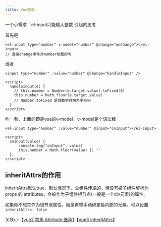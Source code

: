 ```yaml
---
title: Vue随笔
---
```




一个小需求：el-input只能输入整数 引起的思考

首先是

```vue
<el-input type="number" v-model="number" @change="onChange"></el-input>
// 直接change事件对number取整即可
```

或者

```vue
<input type="number" :value="number" @change="handleInput" />

<script>
  handleInput(e) {
    // this.number = Number(e.target.value).toFixed(0)
    this.number = Math.floor(e.target.value)
    // Number.toFixed 是将数字转换为字符串
  }
</script>
```

咋一看，上面的即是vue的v-model，v-model是个语法糖



```vue
<el-input type="number" :value="number" @input="onInput"></el-input>

<script>
  onInput(value) {
      console.log("onInput", value)
      this.number = Math.floor(value) || ''
  },
</script>
```



## inheritAttrs的作用

inheritAttrs默认true，默认情况下，父组件传递的，但没有被子组件解析为 props 的 attributes，会被作为子组件根节点(一般是一个div元素)的属性。

如果你不想其作为根节点属性，而是希望手动绑定给内部的元素。可以设置`inheritAttrs: false`

关联👉【[vue2 禁用 Attribute 继承](https://v2.cn.vuejs.org/v2/guide/components-props.html#%E7%A6%81%E7%94%A8-Attribute-%E7%BB%A7%E6%89%BF)】【[vue3 inheritAttrs](https://cn.vuejs.org/api/options-misc.html#inheritattrs)】

